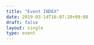 ```yaml
---
title: "Event INDEX"
date: 2019-03-14T16:07:20+09:00
draft: false
layout: single
type: event
---
```


